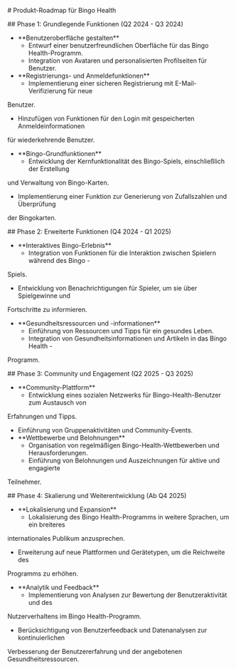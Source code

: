 ﻿\# Produkt-Roadmap für Bingo Health 

\## Phase 1: Grundlegende Funktionen (Q2 2024 - Q3 2024) 

- \*\*Benutzeroberfläche gestalten\*\* 
  - Entwurf einer benutzerfreundlichen Oberfläche für das Bingo Health-Programm. 
  - Integration von Avataren und personalisierten Profilseiten für Benutzer.
- \*\*Registrierungs- und Anmeldefunktionen\*\* 
  - Implementierung einer sicheren Registrierung mit E-Mail-Verifizierung für neue 

Benutzer. 

- Hinzufügen von Funktionen für den Login mit gespeicherten Anmeldeinformationen 

für wiederkehrende Benutzer. 

- \*\*Bingo-Grundfunktionen\*\* 
  - Entwicklung der Kernfunktionalität des Bingo-Spiels, einschließlich der Erstellung 

und Verwaltung von Bingo-Karten. 

- Implementierung einer Funktion zur Generierung von Zufallszahlen und Überprüfung 

der Bingokarten. 

\## Phase 2: Erweiterte Funktionen (Q4 2024 - Q1 2025) 

- \*\*Interaktives Bingo-Erlebnis\*\* 
  - Integration von Funktionen für die Interaktion zwischen Spielern während des Bingo -

Spiels. 

- Entwicklung von Benachrichtigungen für Spieler, um sie über Spielgewinne und 

Fortschritte zu informieren. 

- \*\*Gesundheitsressourcen und -informationen\*\* 
  - Einführung von Ressourcen und Tipps für ein gesundes Leben.
  - Integration von Gesundheitsinformationen und Artikeln in das Bingo Health -

Programm. 

\## Phase 3: Community und Engagement (Q2 2025 - Q3 2025) 

- \*\*Community-Plattform\*\* 
  - Entwicklung eines sozialen Netzwerks für Bingo-Health-Benutzer zum Austausch von 

Erfahrungen und Tipps. 

- Einführung von Gruppenaktivitäten und Community-Events. 
- \*\*Wettbewerbe und Belohnungen\*\* 
  - Organisation von regelmäßigen Bingo-Health-Wettbewerben und Herausforderungen.
  - Einführung von Belohnungen und Auszeichnungen für aktive und engagierte 

Teilnehmer. 

\## Phase 4: Skalierung und Weiterentwicklung (Ab Q4 2025) 

- \*\*Lokalisierung und Expansion\*\* 
  - Lokalisierung des Bingo Health-Programms in weitere Sprachen, um ein breiteres 

internationales Publikum anzusprechen.

- Erweiterung auf neue Plattformen und Gerätetypen, um die Reichweite des 

Programms zu erhöhen. 

- \*\*Analytik und Feedback\*\* 
  - Implementierung von Analysen zur Bewertung der Benutzeraktivität und des 

Nutzerverhaltens im Bingo Health-Programm. 

- Berücksichtigung von Benutzerfeedback und Datenanalysen zur kontinuierlichen 

Verbesserung der Benutzererfahrung und der angebotenen Gesundheitsressourcen.
